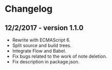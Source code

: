 # Changelog

## 12/2/2017 - version 1.1.0
* Rewrite with ECMAScript 6.
* Split source and build trees.
* Integrate Flow and Babel.
* Fix bugs related to the work of note deletion.
* Fix description in package.json.